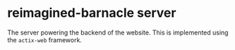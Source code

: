 # reimagined-barnacle server

The server powering the backend of the website. This is implemented using the `actix-web` framework.
